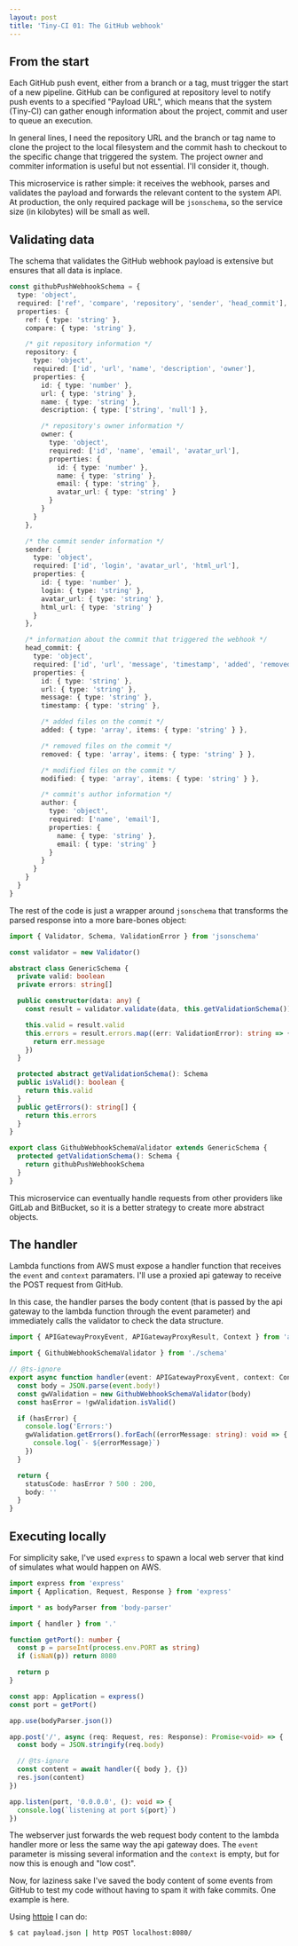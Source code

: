 ```yaml
---
layout: post
title: 'Tiny-CI 01: The GitHub webhook'
---
```


## From the start

Each GitHub push event, either from a branch or a tag, must trigger the start
of a new pipeline. GitHub can be configured at repository level to notify push
events to a specified "Payload URL", which means that the system (Tiny-CI) can
gather enough information about the project, commit and user to queue an
execution.

In general lines, I need the repository URL and the branch or tag name to clone
the project to the local filesystem and the commit hash to checkout to the
specific change that triggered the system. The project owner and commiter
information is useful but not essential. I'll consider it, though.

This microservice is rather simple: it receives the webhook, parses and
validates the payload and forwards the relevant content to the system API. At
production, the only required package will be `jsonschema`, so the service size
(in kilobytes) will be small as well.

## Validating data

The schema that validates the GitHub webhook payload is extensive but ensures
that all data is inplace.

```typescript
const githubPushWebhookSchema = {
  type: 'object',
  required: ['ref', 'compare', 'repository', 'sender', 'head_commit'],
  properties: {
    ref: { type: 'string' },
    compare: { type: 'string' },

    /* git repository information */
    repository: {
      type: 'object',
      required: ['id', 'url', 'name', 'description', 'owner'],
      properties: {
        id: { type: 'number' },
        url: { type: 'string' },
        name: { type: 'string' },
        description: { type: ['string', 'null'] },

        /* repository's owner information */
        owner: {
          type: 'object',
          required: ['id', 'name', 'email', 'avatar_url'],
          properties: {
            id: { type: 'number' },
            name: { type: 'string' },
            email: { type: 'string' },
            avatar_url: { type: 'string' }
          }
        }
      }
    },

    /* the commit sender information */
    sender: {
      type: 'object',
      required: ['id', 'login', 'avatar_url', 'html_url'],
      properties: {
        id: { type: 'number' },
        login: { type: 'string' },
        avatar_url: { type: 'string' },
        html_url: { type: 'string' }
      }
    },

    /* information about the commit that triggered the webhook */
    head_commit: {
      type: 'object',
      required: ['id', 'url', 'message', 'timestamp', 'added', 'removed', 'modified', 'author'],
      properties: {
        id: { type: 'string' },
        url: { type: 'string' },
        message: { type: 'string' },
        timestamp: { type: 'string' },

        /* added files on the commit */
        added: { type: 'array', items: { type: 'string' } },

        /* removed files on the commit */
        removed: { type: 'array', items: { type: 'string' } },

        /* modified files on the commit */
        modified: { type: 'array', items: { type: 'string' } },

        /* commit's author information */
        author: {
          type: 'object',
          required: ['name', 'email'],
          properties: {
            name: { type: 'string' },
            email: { type: 'string' }
          }
        }
      }
    }
  }
}
```

The rest of the code is just a wrapper around `jsonschema` that transforms the
parsed response into a more bare-bones object:

```typescript
import { Validator, Schema, ValidationError } from 'jsonschema'

const validator = new Validator()

abstract class GenericSchema {
  private valid: boolean
  private errors: string[]

  public constructor(data: any) {
    const result = validator.validate(data, this.getValidationSchema())

    this.valid = result.valid
    this.errors = result.errors.map((err: ValidationError): string => {
      return err.message
    })
  }

  protected abstract getValidationSchema(): Schema
  public isValid(): boolean {
    return this.valid
  }
  public getErrors(): string[] {
    return this.errors
  }
}

export class GithubWebhookSchemaValidator extends GenericSchema {
  protected getValidationSchema(): Schema {
    return githubPushWebhookSchema
  }
}
```

This microservice can eventually handle requests from other providers like
GitLab and BitBucket, so it is a better strategy to create more abstract
objects.

## The handler

Lambda functions from AWS must expose a handler function that receives the
`event` and `context` paramaters. I'll use a proxied api gateway to receive the
POST request from GitHub.

In this case, the handler parses the body content (that is passed by the api
gateway to the lambda function through the event parameter) and immediately
calls the validator to check the data structure.

```typescript
import { APIGatewayProxyEvent, APIGatewayProxyResult, Context } from 'aws-lambda'

import { GithubWebhookSchemaValidator } from './schema'

// @ts-ignore
export async function handler(event: APIGatewayProxyEvent, context: Context): Promise<APIGatewayProxyResult> {
  const body = JSON.parse(event.body!)
  const gwValidation = new GithubWebhookSchemaValidator(body)
  const hasError = !gwValidation.isValid()

  if (hasError) {
    console.log('Errors:')
    gwValidation.getErrors().forEach((errorMessage: string): void => {
      console.log(`- ${errorMessage}`)
    })
  }

  return {
    statusCode: hasError ? 500 : 200,
    body: ''
  }
}
```

## Executing locally

For simplicity sake, I've used `express` to spawn a local web server that kind
of simulates what would happen on AWS.

```typescript
import express from 'express'
import { Application, Request, Response } from 'express'

import * as bodyParser from 'body-parser'

import { handler } from '.'

function getPort(): number {
  const p = parseInt(process.env.PORT as string)
  if (isNaN(p)) return 8080

  return p
}

const app: Application = express()
const port = getPort()

app.use(bodyParser.json())

app.post('/', async (req: Request, res: Response): Promise<void> => {
  const body = JSON.stringify(req.body)

  // @ts-ignore
  const content = await handler({ body }, {})
  res.json(content)
})

app.listen(port, '0.0.0.0', (): void => {
  console.log(`listening at port ${port}`)
})
```

The webserver just forwards the web request body content to the lambda handler
more or less the same way the api gateway does. The `event` parameter is
missing several information and the `context` is empty, but for now this is
enough and "low cost".

Now, for laziness sake I've saved the body content of some events from GitHub
to test my code without having to spam it with fake commits. One example is
here.

Using [httpie](https://httpie.org/) I can do:

```bash
$ cat payload.json | http POST localhost:8080/
```
